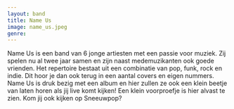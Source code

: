 ```yaml
---
layout: band
title: Name Us
image: name_us.jpeg
genre: 
---
```


Name Us is een band van 6 jonge artiesten met een passie voor muziek. Zij spelen nu al twee jaar samen en zijn naast medemuzikanten ook goede vrienden. Het repertoire bestaat uit een combinatie van pop, funk, rock en indie. Dit hoor je dan ook terug in een aantal covers en eigen nummers. Name Us is druk bezig met een album en hier zullen ze ook een klein beetje van laten horen als jij live komt kijken! Een klein voorproefje is hier alvast te zien. Kom jij ook kijken op Sneeuwpop?
